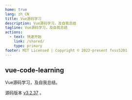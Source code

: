 ```yaml
---
home: true
lang: zh_CN
title: Vue源码学习
description: Vue源码学习，及自我总结
tagline: Vue源码学习，及自我总结
actions:
  - text: 快速开始
    link: /shared/
    type: primary
footer: MIT Licensed | Copyright © 2022-present fxss5201
---
```


## vue-code-learning

Vue源码学习，及自我总结。

源码版本 [v3.2.37](https://github.com/vuejs/core/tree/v3.2.37) 。
